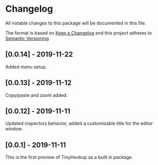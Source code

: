 # Changelog
All notable changes to this package will be documented in this file.

The format is based on [Keep a Changelog](http://keepachangelog.com/en/1.0.0/)
and this project adheres to [Semantic Versioning](http://semver.org/spec/v2.0.0.html).

## [0.0.14] - 2019-11-22
Added menu setup.

## [0.0.13] - 2019-11-12
Copy/paste and zoom added.

## [0.0.12] - 2019-11-11
Updated inspectors behavior, added a customizable title for the editor window.

## [0.0.1] - 2019-11-11
This is the first preview of TinyHookup as a built in package.